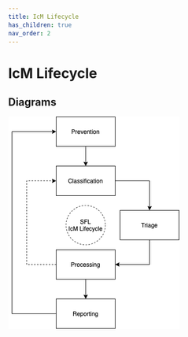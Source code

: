 ```yaml
---
title: IcM Lifecycle
has_children: true
nav_order: 2
---
```


# IcM Lifecycle

## Diagrams

![IcM Lifecycle](/img/diagrams/sfl-icm-Lifecyle.png)
